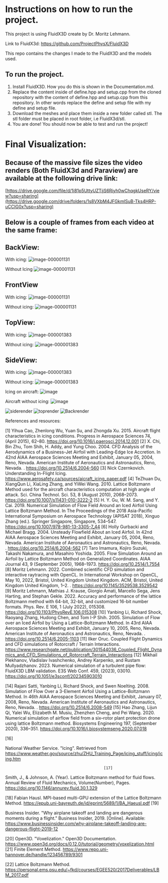 # Instructions on how to run the project.


This project is using FluidX3D create by Dr. Moritz Lehmann. 

Link to FluidX3d: https://github.com/ProjectPhysX/FluidX3D 

This repo contains the changes I made to the FluidX3D and the models used.

## To run the project.

1. Install FluidX3D. How you do this is shown in the Documentation.md. 
2. Replace the content inside of define.hpp and setup.cpp from the cloned repository with the content of define.hpp and setup.cpp from this repository. In other words replace the define and setup file with my define and setup file. 
3. Download the meshes and place them inside a new folder called stl. The stl folder must be placed in root folder, i.e FluidX3d/stl.
4. You are done! You should now be able to test and run the project!


# Final Visualization:

## Because of the massive file sizes the video renders (Both FluidX3d and Paraview) are available at the following drive link: 
[https://drive.google.com/file/d/1i81p5UttyUZTijS6Riyh0wChqgkUseRY/view?usp=sharing](https://drive.google.com/drive/folders/1s8VXbM4JFGkmlSuB-Tks4HRP-uCCIG0x?usp=sharing)

## Below is a couple of frames from each video at the same frame:


## BackView:

With icing: 
![image-000001131](https://gits-15.sys.kth.se/storage/user/19577/files/8dcda55f-562f-4d51-91e2-8ba1cd400519)

Without Icing
![image-000001131](https://gits-15.sys.kth.se/storage/user/19577/files/904183e6-49ff-4146-850b-aeec29bd56b8)

## FrontView

With icing:
![image-000001131](https://gits-15.sys.kth.se/storage/user/19577/files/eb107c14-6c6f-44e1-8c58-27329591211b)

Without icing: 
![image-000001131](https://gits-15.sys.kth.se/storage/user/19577/files/1aeeb452-7cf7-4fea-9e2f-7cb4431a5ab3)

## TopView:

With icing:
![image-000001383](https://gits-15.sys.kth.se/storage/user/19577/files/b512757e-ad0f-4156-9f4f-6925a86fac5f)

Without icing: 
![image-000001383](https://gits-15.sys.kth.se/storage/user/19577/files/0e40c0fe-4626-48cc-9559-a43a0c543ecd)


## SideView:

With icing:
![image-000001383](https://gits-15.sys.kth.se/storage/user/19577/files/e5501265-a21e-4640-a694-0cfbb8aa3d4d)

Without icing: 
![image-000001383](https://gits-15.sys.kth.se/storage/user/19577/files/534628c0-06b2-4162-b7ee-903abc83ddfa)


Icing on aircraft:
![image](https://gits-15.sys.kth.se/storage/user/19577/files/c778d30d-b7ef-4e8c-9079-7105d74ca92f)


Aircraft without icing: 
![image](https://gits-15.sys.kth.se/storage/user/19577/files/5623b091-fdbb-4a87-b4a8-f1fe5a40af78)



![siderender](https://gits-15.sys.kth.se/storage/user/19577/files/c8d39aaf-cc2e-4d78-8640-26184fc517ab)
![toprender](https://gits-15.sys.kth.se/storage/user/19577/files/74ea2fbb-1c3e-41e2-8d18-87fd8dfbcd8e)
![Backrender](https://gits-15.sys.kth.se/storage/user/19577/files/8d878ffc-2ff8-4f58-a86b-7e43c66996ce)


 References and resources: 


[1]
Yihua Cao, Zhenlong Wu, Yuan Su, and Zhongda Xu. 2015. Aircraft flight characteristics in icing conditions. Progress in Aerospace Sciences 74, (April 2015), 62–80. https://doi.org/10.1016/j.paerosci.2014.12.001
[2]
X. Chi, Bin Zhu, Tom Shih, H. Addy, and Yung Choo. 2004. CFD Analysis of the Aerodynamics of a Business-Jet Airfoil with Leading-Edge Ice Accretion. In 42nd AIAA Aerospace Sciences Meeting and Exhibit, January 05, 2004, Reno, Nevada. American Institute of Aeronautics and Astronautics, Reno, Nevada. . https://doi.org/10.2514/6.2004-560
[3]
Nick Czernkovich. Understanding In-Flight Icing. https://www.aerosafety.ca/sources/aicraft_icing_paper.pdf 
[4]
TeZhuan Du, XiangQun Li, XiaLing Zhang, and YiWei Wang. 2010. Lattice Boltzmann Method used for the aircraft characteristics computation at high angle of attack. Sci. China Technol. Sci. 53, 8 (August 2010), 2068–2073. https://doi.org/10.1007/s11431-010-3222-2
[5]
H. Y. Gu, W. M. Sang, and Y. Cai. 2019. Numerical Simulation of Flow Field Around an Iced Airfoil Using Lattice Boltzmann Method. In The Proceedings of the 2018 Asia-Pacific International Symposium on Aerospace Technology (APISAT 2018), Xinguo Zhang (ed.). Springer Singapore, Singapore, 534–547. https://doi.org/10.1007/978-981-13-3305-7_44
[6]
Holly Gurbacki and Michael Bragg. 2004. Unsteady Flowfield About an Iced Airfoil. In 42nd AIAA Aerospace Sciences Meeting and Exhibit, January 05, 2004, Reno, Nevada. American Institute of Aeronautics and Astronautics, Reno, Nevada. . https://doi.org/10.2514/6.2004-562
[7]
Taro Imamura, Kojiro Suzuki, Takashi Nakamura, and Masahiro Yoshida. 2005. Flow Simulation Around an Airfoil by Lattice Boltzmann Method on Generalized Coordinates. AIAA Journal 43, 9 (September 2005), 1968–1973. https://doi.org/10.2514/1.7554
[8]
Moritz Lehmann. 2022. Combined scientific CFD simulation and interactive raytracing with OpenCL. In International Workshop on OpenCL, May 10, 2022, Bristol, United Kingdom United Kingdom. ACM, Bristol, United Kingdom United Kingdom, 1–2. . https://doi.org/10.1145/3529538.3529542
[9]
Moritz Lehmann, Mathias J. Krause, Giorgio Amati, Marcello Sega, Jens Harting, and Stephan Gekle. 2022. Accuracy and performance of the lattice Boltzmann method with 64-bit, 32-bit, and customized 16-bit number formats. Phys. Rev. E 106, 1 (July 2022), 015308. https://doi.org/10.1103/PhysRevE.106.015308
[10]
Yanbing Li, Richard Shock, Raoyang Zhang, Hudong Chen, and Tom I-P Shih. 2005. Simulation of Flow over an Iced Airfoil by Using a Lattice-Boltzmann Method. In 43rd AIAA Aerospace Sciences Meeting and Exhibit, January 10, 2005, Reno, Nevada. American Institute of Aeronautics and Astronautics, Reno, Nevada. . https://doi.org/10.2514/6.2005-1103
[11]
Ilker Oruc. Coupled Flight Dynamics and CFD simulations of Rotorcraft / Terrain Interactions. https://www.researchgate.net/publication/301544036_Coupled_Flight_Dynamics_and_CFD_Simulations_of_Rotorcraft_Terrain_Interactions 
[12]
Mikhail Plekhanov, Vladislav Ivashchenko, Andrey Karpenko, and Rustam Mullyadzhanov. 2023. Numerical simulation of a turbulent pipe flow: FluidX3D LBM validation. E3S Web Conf. 459, (2023), 03010. https://doi.org/10.1051/e3sconf/202345903010

[14]
Rajani Satti, Yanbing Li, Richard Shock, and Swen Noelting. 2008. Simulation of Flow Over a 3-Element Airfoil Using a Lattice-Boltzmann Method. In 46th AIAA Aerospace Sciences Meeting and Exhibit, January 07, 2008, Reno, Nevada. American Institute of Aeronautics and Astronautics, Reno, Nevada. . https://doi.org/10.2514/6.2008-549
[15]
Hao Zhang, Lijun Qi, Yalei Wu, Elizabeth M. Musiu, Zhenzhen Cheng, and Pei Wang. 2020. Numerical simulation of airflow field from a six–rotor plant protection drone using lattice Boltzmann method. Biosystems Engineering 197, (September 2020), 336–351. https://doi.org/10.1016/j.biosystemseng.2020.07.018

[16]

National Weather Service. "Icing". Retrieved from https://www.weather.gov/source/zhu/ZHU_Training_Page/icing_stuff/icing/icing.htm 

												[17]
Smith, J., & Johnson, A. (Year). Lattice Boltzmann method for fluid flows. Annual Review of Fluid Mechanics, Volume(Number), Pages. https://doi.org/10.1146/annurev.fluid.30.1.329 

[18]
Fabian Hausl. MPI-based multi-GPU extension of the Lattice Boltzmann Method.
https://epub.uni-bayreuth.de/id/eprint/5689/1/BA_Haeusl.pdf 
[19]

  Business Insider. "Why airplane takeoff and landing are dangerous moments during a flight." Business Insider, 2019. [Online]. Available: https://www.businessinsider.com/why-airplane-takeoff-landing-are-dangerous-flight-2019-12 

[20]
  Open3D. "Voxelization." Open3D Documentation. https://www.open3d.org/docs/0.12.0/tutorial/geometry/voxelization.html 
[21]
Finite Element Method. https://www.repo.uni-hannover.de/handle/123456789/9301

[22]
Lattice Boltzmann Method. https://personal.ems.psu.edu/~fkd/courses/EGEE520/2017Deliverables/LBM_2017.pdf



